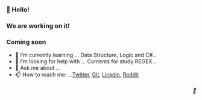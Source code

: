 <!--
**BrunoFreschi/BrunoFreschi** is a ✨ _special_ ✨ repository because its `README.md` (this file) appears on your GitHub profile.
Here are some ideas to get you started:
- 🔭 I’m currently working on ....
- 👯 I’m looking to collaborate on ...
- 😄 Pronouns: ...
- ⚡ Fun fact: ...

<p align="center">
  <img src="https://github-profile-trophy.vercel.app/?username=BrunoFreschi&title=Commit,Followers,Stars&theme=onedark&row=1&column=3&no-bg=true&margin-w=15&no-frame=true" alt="BrunoFreschi"/></a>
  <br>
</p>
-->
<h3 align="left">👋 Hello!</h3>

<h3 align="left">We are working on it! </h1>
<h3 align="left">Coming soon</h3>

- 🌱 I’m currently learning ... Data Structure, Logic and C#..
- 🤔 I’m looking for help with ... Contents for study REGEX...
- 💬 Ask me about ...
- 📫 How to reach me: ...[Twitter](https://twitter.com/Brun0Freschi), [Git](https://github.com/BrunoFreschi), [Linkdin](https://www.linkedin.com/in/bruno-dos-santos-freschi-b61464206/), [Reddit](https://www.reddit.com/user/Brun0Freschi)

<h5 align="right">&#127769;</h5>



